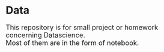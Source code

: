 # Data  
<font size = 4> This repository is for small project or homework concerning Datascience.</font>  
<font size = 4> Most of them are in the form of notebook.</font>
